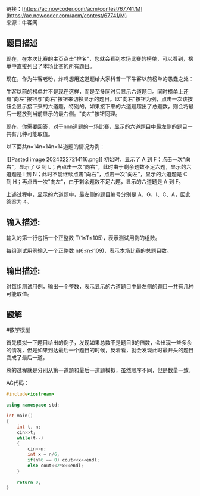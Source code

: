 链接：[https://ac.nowcoder.com/acm/contest/67741/M](https://ac.nowcoder.com/acm/contest/67741/M)  
来源：牛客网  
  

## 题目描述

现在，在本次比赛的主页点击"排名"，您就会看到本场比赛的榜单，可以看到，榜单中直接列出了本场比赛的所有题目。  
  
现在，作为牛客老粉，炸鸡想用这道题给大家科普一下牛客以前榜单的愚蠢之处：  
  
牛客以前的榜单并不是现在这样，而是至多同时只显示六道题目。同时榜单上还有"向左"按钮与"向右"按钮来切换显示的题目。以"向右"按钮为例，点击一次该按钮会显示接下来的六道题，特别的，如果接下来的六道题超出了总题数，则会将最后一题放到当前显示的最右侧。"向左"按钮同理。  
  
现在，你需要回答，对于nnn道题的一场比赛，显示的六道题目中最左侧的题目一共有几种可能取值。  
  
以下面共n=14n=14n=14道题的情况为例：

![[Pasted image 20240227214116.png]]
初始时，显示了 A 到 F；点击一次"向右"，显示了 G 到 L；再点击一次"向右"，此时由于剩余题数不足六题，显示的六道题是 I 到 N；此时不能继续点击"向右"，点击一次"向左"，显示的六道题是 C 到 H；再点击一次"向左"，由于剩余题数不足六题，显示的六道题是 A 到 F。  
  
上述过程中，显示的六道题中，最左侧的题目编号分别是 A、G、I、C、A，因此答案为 4。
## 输入描述:

输入的第一行包括一个正整数 T(1≤T≤105)，表示测试用例的组数。  
  
每组测试用例输入一个正整数 n(6≤n≤109)，表示本场比赛的总题目数。

## 输出描述:

对每组测试用例，输出一个整数，表示显示的六道题目中最左侧的题目一共有几种可能取值。

## 题解

#数学模型 

首先模拟一下题目给出的例子，发现如果总数不是题目6的倍数，会出现一些多余的情况，但是如果到达最后一个题目的时候，反着看，就会发现此时最开头的题目变成了最后一道。

总的过程就是分别从第一道题和最后一道题模拟，虽然顺序不同，但是数量一致。

AC代码：
```cpp
#include<iostream>

using namespace std;

int main()
{
    int t, n;
    cin>>t;
    while(t--)
    {
        cin>>n;
        int x = n/6;
        if(n%6 == 0) cout<<x<<endl;
        else cout<<2*x<<endl;
    }
    
    return 0;
}
```

